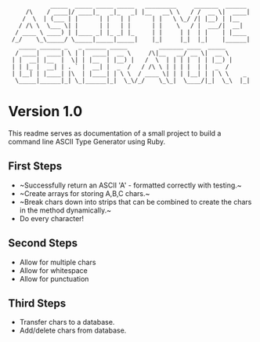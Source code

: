 ```
            _____  _____ _____ _____   _________     _______  ______
     /\    / ____|/ ____|_   _|_   _| |__   __\ \   / /  __ \|  ____|
    /  \  | (___ | |      | |   | |      | |   \ \_/ /| |__) | |__   
   / /\ \  \___ \| |      | |   | |      | |    \   / |  ___/|  __|  
  / ____ \ ____) | |____ _| |_ _| |_     | |     | |  | |    | |____
 /_/    \_\_____/ \_____|_____|_____|    |_|     |_|  |_|    |______|
   _____ ______ _   _ ______ _____         _______ ____  _____  
  / ____|  ____| \ | |  ____|  __ \     /\|__   __/ __ \|  __ \
 | |  __| |__  |  \| | |__  | |__) |   /  \  | | | |  | | |__) |
 | | |_ |  __| | . ` |  __| |  _  /   / /\ \ | | | |  | |  _  /
 | |__| | |____| |\  | |____| | \ \  / ____ \| | | |__| | | \ \    _
  \_____|______|_| \_|______|_|  \_\/_/    \_\_|  \____/|_|  \_\  |_|
```

# Version 1.0

This readme serves as documentation of a small project to build a command line ASCII Type Generator using Ruby.

## First Steps
* ~Successfully return an ASCII 'A' - formatted correctly with testing.~
* ~Create arrays for storing A,B,C chars.~
* ~Break chars down into strips that can be combined to create the chars in the method dynamically.~
* Do every character!

## Second Steps
* Allow for multiple chars
* Allow for whitespace
* Allow for punctuation

## Third Steps
* Transfer chars to a database.
* Add/delete chars from database.
